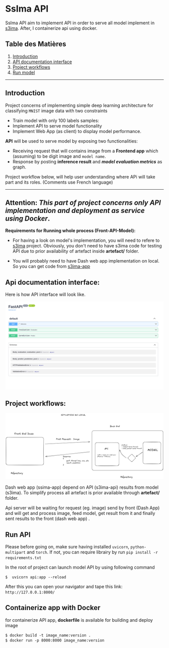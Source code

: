 # SsIma API
SsIma API aim to implement API in order to serve all model implement in [s3ima](https://github.com/goamegah/s3ima).
After, I containerize api using docker.

## Table des Matières

1. [Introduction](#introduction)
2. [API documentation interface](#api-documentation-interface)
2. [Project workflows](#project-workflows)
3. [Run model](#run-api)

---

## Introduction
Project concerns of implementing simple deep learning architecture
for classifying ```MNIST``` image data with two constraints
- Train model with only 100 labels samples:
- Implement API to serve model functionality
- Implement Web App (as client) to display model performance.

**API** will be used to serve model by exposing two functionalities:
- Receiving request that will contains image from a **Frontend app** 
which (assuming) to be digit image and ```model name```.
- Response by posting **inference result** and ***model evaluation metrics*** as graph.

Project workflow below, will help user understanding where APi will take part
and its roles. (Comments use French language)

---
**Attention:** _This part of project concerns only API implementation and deployment as service
using Docker_. 
---

**Requirements for Running whole process (Front-API-Model):**

- For having a look on model's implementation, you will need to refere to [s3ima](https://github.com/goamegah/s3ima)
project. Obviously, you don't need to have s3ima code for testing API due to prior availability of artefact inside 
**artefact/** folder.

- You will probably need to have Dash web app implementation on local. So you can get code 
from [s3ima-app](https://github.com/goamegah/ssima-app)


## Api documentation interface:

Here is how API interface will look like.

![Alt Text](documentation/fast_api_docs.png)


## Project workflows:

![Alt Text](documentation/local_arch.png)

Dash web app (ssima-app) depend on API (s3ima-api) results from model (s3ima). 
To simplify process all artefact is prior available through **artefact/** folder. 


Api server will be waiting for request (eg. image) send by front (Dash App) and 
will get and process image, feed model, get result from it and finally sent results 
to the front (dash web app) .

## Run API
Please before going on, make sure having installed ```uvicorn```, ```python-multipart``` and ```torch```.
If not, you can require librairy by run ```pip install -r requirements.txt```


In the root of project can launch model API by using following command

```shell
$  uvicorn api:app --reload
```

After this you can open your navigator and tape this link: ```http://127.0.0.1:8000/``` 


## Containerize app with Docker
for containerize API app, **dockerfile** is available for building and deploy image

```shell
$ docker build -t image_name:version .
$ docker run -p 8000:8000 image_name:version
```
